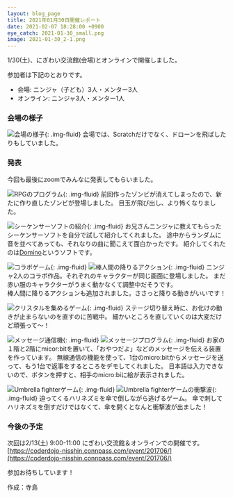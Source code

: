 ```yaml
---
layout: blog_page
title: 2021年01月30日開催レポート
date: 2021-02-07 18:28:00 +0900
eye_catch: 2021-01-30_small.png
image: 2021-01-30_2-1.png
---
```


1/30(土)、にぎわい交流館(会場)とオンラインで開催しました。<br />

参加者は下記のとおりです。
* 会場: ニンジャ（子ども）3人・メンター3人
* オンライン: ニンジャ3人・メンター1人

### 会場の様子

![会場の様子](/assets/img/2021-01-30_0.jpg){: .img-fluid}
会場では、Scratchだけでなく、ドローンを飛ばしたりもしていました。

### 発表

今回も最後にzoomでみんなに発表してもらいました。

![RPGのプログラム](/assets/img/2021-01-30_1-1.png){: .img-fluid}
前回作ったゾンビが消えてしまったので、新たに作り直したゾンビが登場しました。
目玉が飛び出し、より怖くなりました。

![シーケンサーソフトの紹介](/assets/img/2021-01-30_1-2.png){: .img-fluid}
お兄さんニンジャに教えてもらったシーケンサーソフトを自分で試して紹介してくれました。
途中からランダムに音を並べてあっても、それなりの曲に聞こえて面白かったです。
紹介してくれたのは[Domino](http://takabosoft.com/domino)というソフトです。

![コラボゲーム](/assets/img/2021-01-30_2-1.png){: .img-fluid}
![棒人間の降りるアクション](/assets/img/2021-01-30_2-2.gif){: .img-fluid}
ニンジャ2人のコラボ作品。それぞれのキャラクターが同じ画面に登場しました。
まだ赤い服のキャラクターがうまく動かなくて調整中だそうです。 <br />
棒人間に降りるアクションも追加されました。ささっと降りる動きがいいです！

![クリスタルを集めるゲーム](/assets/img/2021-01-30_3-1.png){: .img-fluid}
ステージ切り替え時に、お化けの動きが止まらないのを直すのに苦戦中。
細かいところを直していくのは大変だけど頑張って〜！

![メッセージ通信機](/assets/img/2021-01-30_4-1.png){: .img-fluid}
![メッセージプログラム](/assets/img/2021-01-30_4-2.png){: .img-fluid}
お家の１階と2階にmicor:bitを置いて、「おやつだよ」などのメッセージを伝える装置を作っています。
無線通信の機能を使って、1台のmicro:bitからメッセージを送って、もう1台で返事をするところをデモしてくれました。
日本語は入力できないので、ボタンを押すと、相手のmicro:biに絵が表示されました。

![Umbrella fighterゲーム](/assets/img/2021-01-30_5-1.png){: .img-fluid}
![Umbrella fighterゲームの衝撃波](/assets/img/2021-01-30_5-2.png){: .img-fluid}
迫ってくるハリネズミを傘で倒しながら逃げるゲーム。
傘で刺してハリネズミを倒すだけではなくて、傘を開くとなんと衝撃波が出ました！

### 今後の予定
次回は2/13(土) 9:00-11:00 にぎわい交流館＆オンラインでの開催です。<br/>
[https://coderdojo-nisshin.connpass.com/event/201706/](https://coderdojo-nisshin.connpass.com/event/201706/)

参加お待ちしています！

作成：寺島
